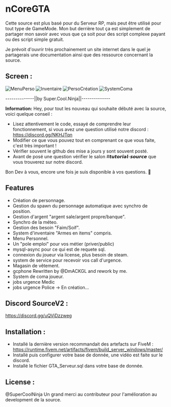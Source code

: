 # nCoreGTA
Cette source est plus basé pour du Serveur RP, mais peut être utilisé pour tout type de GameMode.
Mon but derrière tout ça est simplement de partager mon savoir avec vous que ça soit pour des script complexe payant ou des script simple gratuit. 

Je prévoit d'ouvrir très prochainement un site internet dans le quel je partagerais une documentation ainsi que des ressource concernant la source.


## Screen :

![MenuPerso](https://cdn.discordapp.com/attachments/829856536229576704/836197115482210304/Capture_decran_2021-04-26_130835.png)
![Inventaire](https://cdn.discordapp.com/attachments/829856536229576704/836364214787637258/Capture_decran_2021-04-27_001109.png)
![PersoCréation](https://cdn.discordapp.com/attachments/829856536229576704/836193724760457266/Capture_decran_2021-04-26_125254.png)
![SystemComa](https://cdn.discordapp.com/attachments/829856536229576704/836194408683929600/Capture_decran_2021-04-26_125750.png)

--------------||by Super.Cool.Ninja||--------------

**Information:**
Hey, pour tout les nouveau qui souhaite débuté avec la source, voici quelque conseil : 

- Lisez attentivement le code, essayé de comprendre leur fonctionnement, si vous avez une question utilisé notre discord : https://discord.gg/NKHJTqn
- Modifier ce que vous pouvez tout en comprenant ce que vous faite, c'est très important ! 
- Vérifier souvent le github des mise a jours y sont souvent posté.
- Avant de posé une question vérifier le salon #𝙩𝙪𝙩𝙤𝙧𝙞𝙖𝙡-𝙨𝙤𝙪𝙧𝙘𝙚 que vous trouverez sur notre discord.

Bon Dev à vous, encore une fois je suis disponible à vos questions. :rocket:

## Features
- Création de personnage.
- Gestion du spawn du personnage automatique avec synchro de position.
- Gestion d'argent "argent sale/argent propre/banque".
- Synchro de la méteo.
- Gestion des besoin "Faim/Soif".
- System d'inventaire "Armes en items" compris.
- Menu Personnel.
- Un "pole emploi" pour vos métier (priver/public)
- mysql-async pour ce qui est de requete sql.
- connexion du joueur via license, plus besoin de steam.
- system de service pour recevoir vos call d'urgence.
- Magasin de vêtement.
- gcphone Rewritten by @DmACKGL and rework by me.
- System de coma joueur.
- jobs urgence Medic
- jobs urgence Police -> En création...


## Discord SourceV2 :
https://discord.gg/uQVjDzzweg


## Installation :
- Installé la dernière version recommandait des artefacts sur FiveM : https://runtime.fivem.net/artifacts/fivem/build_server_windows/master/
- Installé puis configurer votre base de donnée, une vidéo est faite sur le discord.
- Installé le fichier GTA_Serveur.sql dans votre base de donnée.

## License :
@SuperCoolNinja
Un grand merci au contributeur pour l'amélioration au development de la source.
